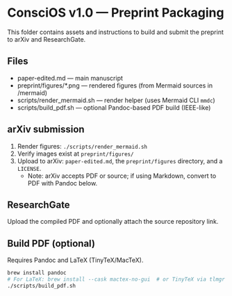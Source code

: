 # ConsciOS v1.0 — Preprint Packaging

This folder contains assets and instructions to build and submit the preprint to arXiv and ResearchGate.

## Files
- paper-edited.md — main manuscript
- preprint/figures/*.png — rendered figures (from Mermaid sources in /mermaid)
- scripts/render_mermaid.sh — render helper (uses Mermaid CLI `mmdc`)
- scripts/build_pdf.sh — optional Pandoc-based PDF build (IEEE-like)

## arXiv submission
1. Render figures: `./scripts/render_mermaid.sh`
2. Verify images exist at `preprint/figures/`
3. Upload to arXiv: `paper-edited.md`, the `preprint/figures` directory, and a `LICENSE`.
   - Note: arXiv accepts PDF or source; if using Markdown, convert to PDF with Pandoc below.

## ResearchGate
Upload the compiled PDF and optionally attach the source repository link.

## Build PDF (optional)
Requires Pandoc and LaTeX (TinyTeX/MacTeX).

```bash
brew install pandoc
# For LaTeX: brew install --cask mactex-no-gui  # or TinyTeX via tlmgr
./scripts/build_pdf.sh
```

